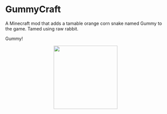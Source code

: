 # GummyCraft
A Minecraft mod that adds a tamable orange corn snake named Gummy to the game. Tamed using raw rabbit.

Gummy!
<div align="center"><img src="https://cdn.discordapp.com/attachments/723706894283309072/924776392992895006/IMG_5664.png" width=200></div>

